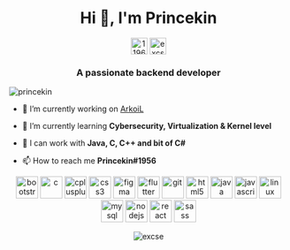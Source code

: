 <h1 align="center">Hi 👋, I'm Princekin</h1>

<p align="center">
<a href="https://stackoverflow.com/users/11964587" target="blank"><img align="center" src="https://cdn.jsdelivr.net/npm/simple-icons@3.0.1/icons/stackoverflow.svg" alt="11964587" height="30" width="30" /></a>
<a href="https://www.youtube.com/channel/UCaPYxI15IQ0yL_Yw3PGY_VQ" target="blank"><img align="center" src="https://cdn.jsdelivr.net/npm/simple-icons@3.0.1/icons/youtube.svg" alt="excse" height="30" width="30" /></a>
</p>

<h3 align="center">A passionate backend developer</h3>
<p align="left"><img src="https://komarev.com/ghpvc/?username=princekin" alt="princekin"/></p>

- 🔭 I’m currently working on [ArkoiL](https://github.com/ArkoiSystems/ArkoiL)

- 🌱 I’m currently learning **Cybersecurity, Virtualization & Kernel level**

- 💬 I can work with **Java, C, C++ and bit of C#**

- 📫 How to reach me **Princekin#1956**

<p align="center"><img src="https://devicons.github.io/devicon/devicon.git/icons/bootstrap/bootstrap-plain.svg" alt="bootstrap" width="40" height="40"/> <img src="https://devicons.github.io/devicon/devicon.git/icons/c/c-original.svg" alt="c" width="40" height="40"/> <img src="https://devicons.github.io/devicon/devicon.git/icons/cplusplus/cplusplus-original.svg" alt="cplusplus" width="40" height="40"/> <img src="https://devicons.github.io/devicon/devicon.git/icons/css3/css3-original-wordmark.svg" alt="css3" width="40" height="40"/> <img src="https://www.vectorlogo.zone/logos/figma/figma-icon.svg" alt="figma" width="40" height="40"/> <img src="https://www.vectorlogo.zone/logos/flutterio/flutterio-icon.svg" alt="flutter" width="40" height="40"/> <img src="https://www.vectorlogo.zone/logos/git-scm/git-scm-icon.svg" alt="git" width="40" height="40"/> <img src="https://devicons.github.io/devicon/devicon.git/icons/html5/html5-original-wordmark.svg" alt="html5" width="40" height="40"/> <img src="https://devicons.github.io/devicon/devicon.git/icons/java/java-original-wordmark.svg" alt="java" width="40" height="40"/> <img src="https://devicons.github.io/devicon/devicon.git/icons/javascript/javascript-original.svg" alt="javascript" width="40" height="40"/> <img src="https://devicons.github.io/devicon/devicon.git/icons/linux/linux-original.svg" alt="linux" width="40" height="40"/> <img src="https://devicons.github.io/devicon/devicon.git/icons/mysql/mysql-original-wordmark.svg" alt="mysql" width="40" height="40"/> <img src="https://devicons.github.io/devicon/devicon.git/icons/nodejs/nodejs-original-wordmark.svg" alt="nodejs" width="40" height="40"/> <img src="https://devicons.github.io/devicon/devicon.git/icons/react/react-original-wordmark.svg" alt="react" width="40" height="40"/> <img src="https://devicons.github.io/devicon/devicon.git/icons/sass/sass-original.svg" alt="sass" width="40" height="40"/></p>

<p align="center"><img src="https://github-readme-stats.vercel.app/api?username=excse&show_icons=true" alt=excse /></p>
